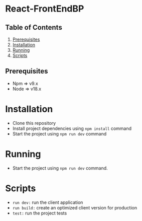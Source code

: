 # React-FrontEndBP


## Table of Contents
1. [Prerequisites](#Prerequisites)
2. [Installation](#Installation)
3. [Running](#Running)
4. [Scripts](#Scripts)


## Prerequisites

* Npm => v9.x
* Node => v18.x


# Installation

* Clone this repository
* Install project dependencies using `npm install` command
* Start the project using `npm run dev` command


# Running

* Start the project using `npm run dev` command.

# Scripts

- `run dev:` run the client application
- `run build:` create an optimized client version for production
- `test:` run the project tests

